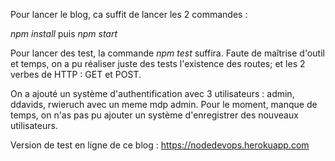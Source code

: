 Pour lancer le blog, ca suffit de lancer les 2 commandes :

_npm install_ puis _npm start_


Pour lancer des test, la commande _npm test_ suffira.
Faute de maîtrise d'outil et temps, on a pu réaliser juste des tests l'existence des routes; et les 2 verbes de HTTP : GET et POST.


On a ajouté un système d'authentification avec 3 utilisateurs : admin, ddavids, rwieruch avec un meme mdp admin. Pour le moment, manque de temps, on n'as pas pu ajouter un système d'enregistrer des nouveaux utilisateurs.


Version de test en ligne de ce blog : https://nodedevops.herokuapp.com
